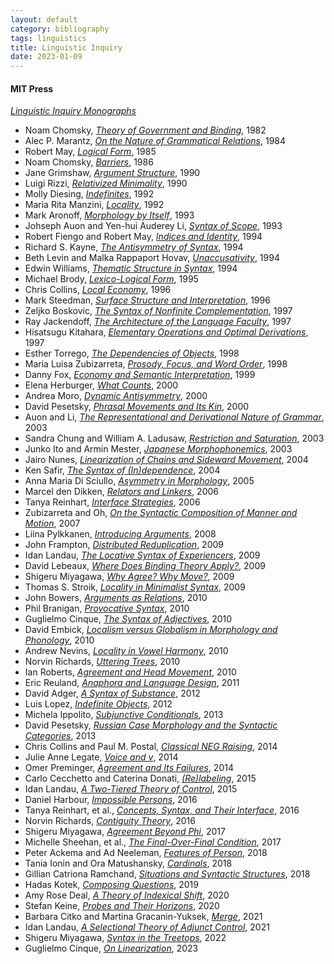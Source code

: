 ```yaml
---
layout: default
category: bibliography
tags: linguistics
title: Linguistic Inquiry
date: 2023-01-09
---
```


#### MIT Press

[*Linguistic Inquiry Monographs*](https://mitpress.mit.edu/search-result-list/?series=linguistic-inquiry-monographs)

* Noam Chomsky, [*Theory of Government and Binding*](https://mitpress.mit.edu/9780262530422/some-concepts-and-consequences-of-the-theory-of-government-and-binding/), 1982
* Alec P. Marantz, [*On the Nature of Grammatical Relations*](https://mitpress.mit.edu/9780262630900/on-the-nature-of-grammatical-relations/), 1984
* Robert May, [*Logical Form*](https://mitpress.mit.edu/9780262631020/logical-form/), 1985
* Noam Chomsky, [*Barriers*](https://mitpress.mit.edu/9780262530675/barriers/), 1986
* Jane Grimshaw, [*Argument Structure*](https://mitpress.mit.edu/9780262570909/argument-structure/), 1990
* Luigi Rizzi, [*Relativized Minimality*](https://mitpress.mit.edu/9780262680615/relativized-minimality/), 1990
* Molly Diesing, [*Indefinites*](https://mitpress.mit.edu/9780262540667/indefinites/), 1992
* Maria Rita Manzini, [*Locality*](https://mitpress.mit.edu/9780262631402/locality/), 1992
* Mark Aronoff, [*Morphology by Itself*](https://mitpress.mit.edu/9780262510721/morphology-by-itself/), 1993
* Johseph Auon and Yen-hui Auderey Li, [*Syntax of Scope*](https://mitpress.mit.edu/9780262510684/syntax-of-scope/), 1993
* Robert Fiengo and Robert May, [*Indices and Identity*](https://mitpress.mit.edu/9780262560764/indices-and-identity/), 1994
* Richard S. Kayne, [*The Antisymmetry of Syntax*](https://mitpress.mit.edu/9780262611077/the-antisymmetry-of-syntax/), 1994
* Beth Levin and Malka Rappaport Hovav, [*Unaccusativity*](https://mitpress.mit.edu/9780262620949/unaccusativity/), 1994
* Edwin Williams, [*Thematic Structure in Syntax*](https://mitpress.mit.edu/9780262731065/thematic-structure-in-syntax/), 1994
* Michael Brody, [*Lexico-Logical Form*](https://mitpress.mit.edu/9780262522038/lexico-logical-form/), 1995
* Chris Collins, [*Local Economy*](https://mitpress.mit.edu/9780262531443/local-economy/), 1996
* Mark Steedman, [*Surface Structure and Interpretation*](https://mitpress.mit.edu/9780262691932/surface-structure-and-interpretation/), 1996
* Zeljko Boskovic, [*The Syntax of Nonfinite Complementation*](https://mitpress.mit.edu/9780262522366/the-syntax-of-nonfinite-complementation/), 1997
* Ray Jackendoff, [*The Architecture of the Language Faculty*](https://mitpress.mit.edu/9780262600255/the-architecture-of-the-language-faculty/), 1997
* Hisatsugu Kitahara, [*Elementary Operations and Optimal Derivations*](https://mitpress.mit.edu/9780262611299/elementary-operations-and-optimal-derivations/), 1997
* Esther Torrego, [*The Dependencies of Objects*](https://mitpress.mit.edu/9780262700689/the-dependencies-of-objects/), 1998
* Maria Luisa Zubizarreta, [*Prosody, Focus, and Word Order*](https://mitpress.mit.edu/9780262740210/prosody-focus-and-word-order/), 1998
* Danny Fox, [*Economy and Semantic Interpretation*](https://mitpress.mit.edu/9780262561211/economy-and-semantic-interpretation/), 1999
* Elena Herburger, [*What Counts*](https://mitpress.mit.edu/9780262581851/what-counts/), 2000
* Andrea Moro, [*Dynamic Antisymmetry*](https://mitpress.mit.edu/9780262632010/dynamic-antisymmetry/), 2000
* David Pesetsky, [*Phrasal Movements and Its Kin*](https://mitpress.mit.edu/9780262661669/phrasal-movement-and-its-kin/), 2000
* Auon and Li, [*The Representational and Derivational Nature of Grammar*](https://mitpress.mit.edu/9780262511322/essays-on-the-representational-and-derivational-nature-of-grammar/), 2003
* Sandra Chung and William A. Ladusaw, [*Restriction and Saturation*](https://mitpress.mit.edu/9780262532549/restriction-and-saturation/), 2003
* Junko Ito and Armin Mester, [*Japanese Morphophonemics*](https://mitpress.mit.edu/9780262590235/japanese-morphophonemics/), 2003
* Jairo Nunes, [*Linearization of Chains and Sideward Movement*](https://mitpress.mit.edu/9780262640558/linearization-of-chains-and-sideward-movement/), 2004
* Ken Safir, [*The Syntax of (In)dependence*](https://mitpress.mit.edu/9780262693004/the-syntax-of-independence/), 2004
* Anna Maria Di Sciullo, [*Asymmetry in Morphology*](https://mitpress.mit.edu/9780262541848/asymmetry-in-morphology/), 2005
* Marcel den Dikken, [*Relators and Linkers*](https://mitpress.mit.edu/9780262541862/relators-and-linkers/), 2006
* Tanya Reinhart, [*Interface Strategies*](https://mitpress.mit.edu/9780262681568/interface-strategies/), 2006
* Zubizarreta and Oh, [*On the Syntactic Composition of Manner and Motion*](https://mitpress.mit.edu/9780262740296/on-the-syntactic-composition-of-manner-and-motion/), 2007
* Liina Pylkkanen, [*Introducing Arguments*](https://mitpress.mit.edu/9780262662093/introducing-arguments/), 2008
* John Frampton, [*Distributed Reduplication*](https://mitpress.mit.edu/9780262513531/distributed-reduplication/), 2009
* Idan Landau, [*The Locative Syntax of Experiencers*](https://mitpress.mit.edu/9780262513067/the-locative-syntax-of-experiencers/), 2009
* David Lebeaux, [*Where Does Binding Theory Apply?*](https://mitpress.mit.edu/9780262512718/where-does-binding-theory-apply/), 2009
* Shigeru Miyagawa, [*Why Agree? Why Move?*](https://mitpress.mit.edu/9780262513555/why-agree-why-move/), 2009
* Thomas S. Stroik, [*Locality in Minimalist Syntax*](https://mitpress.mit.edu/9780262512763/locality-in-minimalist-syntax/), 2009
* John Bowers, [*Arguments as Relations*](https://mitpress.mit.edu/9780262514330/arguments-as-relations/), 2010
* Phil Branigan, [*Provocative Syntax*](https://mitpress.mit.edu/9780262515597/provocative-syntax/), 2010
* Guglielmo Cinque, [*The Syntax of Adjectives*](https://mitpress.mit.edu/9780262514262/the-syntax-of-adjectives/), 2010
* David Embick, [*Localism versus Globalism in Morphology and Phonology*](https://mitpress.mit.edu/9780262514309/localism-versus-globalism-in-morphology-and-phonology/), 2010
* Andrew Nevins, [*Locality in Vowel Harmony*](https://mitpress.mit.edu/9780262513685/locality-in-vowel-harmony/), 2010
* Norvin Richards, [*Uttering Trees*](https://mitpress.mit.edu/9780262513715/uttering-trees/), 2010
* Ian Roberts, [*Agreement and Head Movement*](https://mitpress.mit.edu/9780262514323/agreement-and-head-movement/), 2010
* Eric Reuland, [*Anaphora and Language Design*](https://mitpress.mit.edu/9780262515641/anaphora-and-language-design/), 2011
* David Adger, [*A Syntax of Substance*](https://mitpress.mit.edu/9780262518307/a-syntax-of-substance/), 2012
* Luis Lopez, [*Indefinite Objects*](https://mitpress.mit.edu/9780262517850/indefinite-objects/), 2012
* Michela Ippolito, [*Subjunctive Conditionals*](https://mitpress.mit.edu/9780262519649/subjunctive-conditionals/), 2013
* David Pesetsky, [*Russian Case Morphology and the Syntactic Categories*](https://mitpress.mit.edu/9780262525022/russian-case-morphology-and-the-syntactic-categories/), 2013
* Chris Collins and Paul M. Postal, [*Classical NEG Raising*](https://mitpress.mit.edu/9780262525862/classical-neg-raising/), 2014
* Julie Anne Legate, [*Voice and v*](https://mitpress.mit.edu/9780262526609/voice-and-v/), 2014
* Omer Preminger, [*Agreement and Its Failures*](https://mitpress.mit.edu/9780262526173/agreement-and-its-failures/), 2014
* Carlo Cecchetto and Caterina Donati, [*(Re)labeling*](https://mitpress.mit.edu/9780262527217/relabeling/), 2015
* Idan Landau, [*A Two-Tiered Theory of Control*](https://mitpress.mit.edu/9780262527361/a-two-tiered-theory-of-control/), 2015
* Daniel Harbour, [*Impossible Persons*](https://mitpress.mit.edu/9780262529297/impossible-persons/), 2016
* Tanya Reinhart, et al., [*Concepts, Syntax, and Their Interface*](https://mitpress.mit.edu/9780262528658/concepts-syntax-and-their-interface/), 2016
* Norvin Richards, [*Contiguity Theory*](https://mitpress.mit.edu/9780262528825/contiguity-theory/), 2016
* Shigeru Miyagawa, [*Agreement Beyond Phi*](https://mitpress.mit.edu/9780262533324/agreement-beyond-phi/), 2017
* Michelle Sheehan, et al., [*The Final-Over-Final Condition*](https://mitpress.mit.edu/9780262534161/the-final-over-final-condition/), 2017
* Peter Ackema and Ad Neeleman, [*Features of Person*](https://mitpress.mit.edu/9780262535618/features-of-person/), 2018
* Tania Ionin and Ora Matushansky, [*Cardinals*](https://mitpress.mit.edu/9780262535786/cardinals/), 2018
* Gillian Catriona Ramchand, [*Situations and Syntactic Structures*](https://mitpress.mit.edu/9780262535038/situations-and-syntactic-structures/), 2018
* Hadas Kotek, [*Composing Questions*](https://mitpress.mit.edu/9780262536547/composing-questions/), 2019
* Amy Rose Deal, [*A Theory of Indexical Shift*](https://mitpress.mit.edu/9780262538275/probes-and-their-horizons/), 2020
* Stefan Keine, [*Probes and Their Horizons*](https://mitpress.mit.edu/9780262539210/a-theory-of-indexical-shift/), 2020
* Barbara Citko and Martina Gracanin-Yuksek, [*Merge*](https://mitpress.mit.edu/9780262539869/merge/), 2021
* Idan Landau, [*A Selectional Theory of Adjunct Control*](https://mitpress.mit.edu/9780262542852/a-selectional-theory-of-adjunct-control/), 2021
* Shigeru Miyagawa, [*Syntax in the Treetops*](https://mitpress.mit.edu/9780262543491/syntax-in-the-treetops/), 2022
* Guglielmo Cinque, [*On Linearization*](https://mitpress.mit.edu/9780262544955/on-linearization/), 2023

<br>
